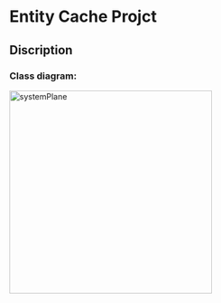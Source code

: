 # Entity Cache Projct

## Discription 

### Class diagram:
<img width="359" alt="systemPlane" src="https://user-images.githubusercontent.com/43312651/68546018-519a2880-03db-11ea-9def-49865ed95b89.PNG">
